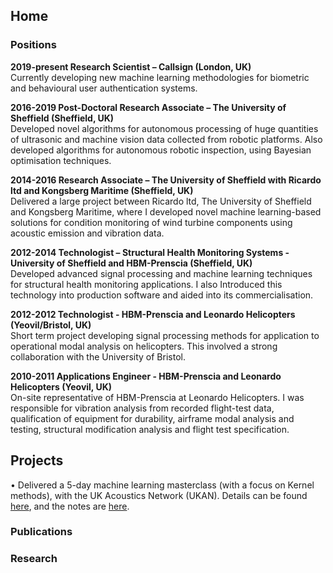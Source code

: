 ## Home

### Positions

**2019-present	Research Scientist – Callsign (London, UK)** \
Currently developing new machine learning methodologies for biometric and behavioural user authentication systems.

**2016-2019	Post-Doctoral Research Associate – The University of Sheffield (Sheffield, UK)** \
Developed novel algorithms for autonomous processing of huge quantities of ultrasonic and machine vision data collected from robotic platforms.  Also developed algorithms for autonomous robotic inspection, using Bayesian optimisation techniques.

**2014-2016	Research Associate – The University of Sheffield with Ricardo ltd and   Kongsberg Maritime (Sheffield, UK)** \
Delivered a large project between Ricardo ltd, The University of Sheffield and Kongsberg Maritime, where I developed novel machine learning-based solutions for condition monitoring of wind turbine components using acoustic emission and vibration data. 

**2012-2014	Technologist – Structural Health Monitoring Systems - University of Sheffield and HBM-Prenscia (Sheffield, UK)** \
Developed advanced signal processing and machine learning techniques for structural health monitoring applications. I also Introduced this technology into production software and aided into its commercialisation.

**2012-2012	Technologist - HBM-Prenscia and Leonardo Helicopters (Yeovil/Bristol, UK)** \
Short term project developing signal processing methods for application to operational modal analysis on helicopters. This involved a strong collaboration with the University of Bristol.

**2010-2011	Applications Engineer - HBM-Prenscia and Leonardo Helicopters (Yeovil, UK)** \
On-site representative of HBM-Prenscia at Leonardo Helicopters. I was responsible for vibration analysis from recorded flight-test data, qualification of equipment for durability, airframe modal analysis and testing, structural modification analysis and flight test specification.

## Projects

•	Delivered a 5-day machine learning masterclass (with a focus on Kernel methods), with the UK Acoustics Network (UKAN). Details can be found [here](https://acoustics.ac.uk/early-careers-group/acoustics-network-summer-school-2019/), and the notes are [here](https://ramon-fuentes.github.io/UKAN_Machine_Learning_summer_school/).

### Publications

### Research

